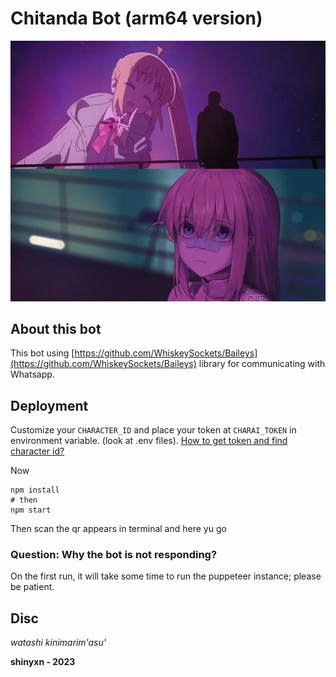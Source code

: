# Chitanda Bot (arm64 version)
![pov: you](image.png)

## About this bot
This bot using [https://github.com/WhiskeySockets/Baileys](https://github.com/WhiskeySockets/Baileys) library for communicating with Whatsapp.

## Deployment
Customize your `CHARACTER_ID` and place your token at `CHARAI_TOKEN` in environment variable. (look at .env files). 
[How to get token and find character id?](https://github.com/realcoloride/node_characterai#using-an-access-token)

Now
```
npm install
# then
npm start
```
Then scan the qr appears in terminal and here yu go

### Question: Why the bot is not responding?
On the first run, it will take some time to run the puppeteer instance; please be patient.

## Disc
_watashi kinimarim'asu'_

**shinyxn - 2023**
